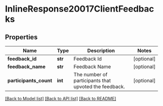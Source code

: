 # InlineResponse20017ClientFeedbacks

## Properties
Name | Type | Description | Notes
------------ | ------------- | ------------- | -------------
**feedback_id** | **str** | Feedback Id | [optional] 
**feedback_name** | **str** | Feedback Name | [optional] 
**participants_count** | **int** | The number of participants that upvoted the feedback. | [optional] 

[[Back to Model list]](../README.md#documentation-for-models) [[Back to API list]](../README.md#documentation-for-api-endpoints) [[Back to README]](../README.md)

